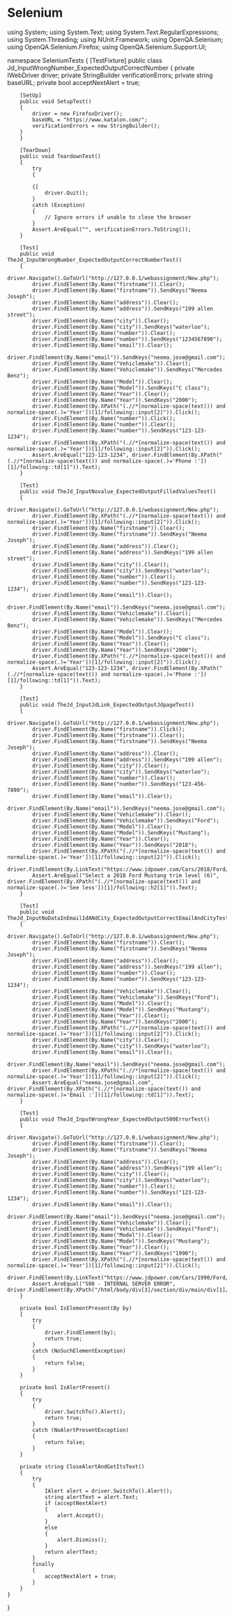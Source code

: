 # Selenium
using System;
using System.Text;
using System.Text.RegularExpressions;
using System.Threading;
using NUnit.Framework;
using OpenQA.Selenium;
using OpenQA.Selenium.Firefox;
using OpenQA.Selenium.Support.UI;

namespace SeleniumTests
{
    [TestFixture]
    public class Jd_InputWrongNumber_ExpectedOutputCorrectNumber
    {
        private IWebDriver driver;
        private StringBuilder verificationErrors;
        private string baseURL;
        private bool acceptNextAlert = true;

        [SetUp]
        public void SetupTest()
        {
            driver = new FirefoxDriver();
            baseURL = "https://www.katalon.com/";
            verificationErrors = new StringBuilder();
        }
        }

        [TearDown]
        public void TeardownTest()
        {
            try
            {
            
            {[
                driver.Quit();
            }
            catch (Exception)
            {
                // Ignore errors if unable to close the browser
            }
            Assert.AreEqual("", verificationErrors.ToString());
        }

        [Test]
        public void TheJd_InputWrongNumber_ExpectedOutputCorrectNumberTest()
        {
            driver.Navigate().GoToUrl("http://127.0.0.1/webassignment/New.php");
            driver.FindElement(By.Name("firstname")).Clear();
            driver.FindElement(By.Name("firstname")).SendKeys("Neema Joseph");
            driver.FindElement(By.Name("address")).Clear();
            driver.FindElement(By.Name("address")).SendKeys("199 allen street");
            driver.FindElement(By.Name("city")).Clear();
            driver.FindElement(By.Name("city")).SendKeys("waterloo");
            driver.FindElement(By.Name("number")).Clear();
            driver.FindElement(By.Name("number")).SendKeys("1234567890");
            driver.FindElement(By.Name("email")).Clear();
            driver.FindElement(By.Name("email")).SendKeys("neema.jose@gmail.com");
            driver.FindElement(By.Name("Vehiclemake")).Clear();
            driver.FindElement(By.Name("Vehiclemake")).SendKeys("Mercedes Benz");
            driver.FindElement(By.Name("Model")).Clear();
            driver.FindElement(By.Name("Model")).SendKeys("C class");
            driver.FindElement(By.Name("Year")).Clear();
            driver.FindElement(By.Name("Year")).SendKeys("2000");
            driver.FindElement(By.XPath("(.//*[normalize-space(text()) and normalize-space(.)='Year'])[1]/following::input[2]")).Click();
            driver.FindElement(By.Name("number")).Click();
            driver.FindElement(By.Name("number")).Clear();
            driver.FindElement(By.Name("number")).SendKeys("123-123-1234");
            driver.FindElement(By.XPath("(.//*[normalize-space(text()) and normalize-space(.)='Year'])[1]/following::input[2]")).Click();
            Assert.AreEqual("123-123-1234", driver.FindElement(By.XPath("(.//*[normalize-space(text()) and normalize-space(.)='Phone :'])[1]/following::td[1]")).Text);
        }

        [Test]
        public void TheJd_InputNovalue_ExpectedOutputFilledValuesTest()
        {
            driver.Navigate().GoToUrl("http://127.0.0.1/webassignment/New.php");
            driver.FindElement(By.XPath("(.//*[normalize-space(text()) and normalize-space(.)='Year'])[1]/following::input[2]")).Click();
            driver.FindElement(By.Name("firstname")).Clear();
            driver.FindElement(By.Name("firstname")).SendKeys("Neema Joseph");
            driver.FindElement(By.Name("address")).Clear();
            driver.FindElement(By.Name("address")).SendKeys("199 allen street");
            driver.FindElement(By.Name("city")).Clear();
            driver.FindElement(By.Name("city")).SendKeys("waterloo");
            driver.FindElement(By.Name("number")).Clear();
            driver.FindElement(By.Name("number")).SendKeys("123-123-1234");
            driver.FindElement(By.Name("email")).Clear();
            driver.FindElement(By.Name("email")).SendKeys("neema.jose@gmail.com");
            driver.FindElement(By.Name("Vehiclemake")).Clear();
            driver.FindElement(By.Name("Vehiclemake")).SendKeys("Mercedes Benz");
            driver.FindElement(By.Name("Model")).Clear();
            driver.FindElement(By.Name("Model")).SendKeys("C class");
            driver.FindElement(By.Name("Year")).Clear();
            driver.FindElement(By.Name("Year")).SendKeys("2000");
            driver.FindElement(By.XPath("(.//*[normalize-space(text()) and normalize-space(.)='Year'])[1]/following::input[2]")).Click();
            Assert.AreEqual("123-123-1234", driver.FindElement(By.XPath("(.//*[normalize-space(text()) and normalize-space(.)='Phone :'])[1]/following::td[1]")).Text);
        }

        [Test]
        public void TheJd_InputJdLink_ExpectedOutputJdpageTest()
        {
            driver.Navigate().GoToUrl("http://127.0.0.1/webassignment/New.php");
            driver.FindElement(By.Name("firstname")).Click();
            driver.FindElement(By.Name("firstname")).Clear();
            driver.FindElement(By.Name("firstname")).SendKeys("Neema Joseph");
            driver.FindElement(By.Name("address")).Clear();
            driver.FindElement(By.Name("address")).SendKeys("199 allen");
            driver.FindElement(By.Name("city")).Clear();
            driver.FindElement(By.Name("city")).SendKeys("waterloo");
            driver.FindElement(By.Name("number")).Clear();
            driver.FindElement(By.Name("number")).SendKeys("123-456-7890");
            driver.FindElement(By.Name("email")).Clear();
            driver.FindElement(By.Name("email")).SendKeys("neema.jose@gmail.com");
            driver.FindElement(By.Name("Vehiclemake")).Clear();
            driver.FindElement(By.Name("Vehiclemake")).SendKeys("Ford");
            driver.FindElement(By.Name("Model")).Clear();
            driver.FindElement(By.Name("Model")).SendKeys("Mustang");
            driver.FindElement(By.Name("Year")).Clear();
            driver.FindElement(By.Name("Year")).SendKeys("2018");
            driver.FindElement(By.XPath("(.//*[normalize-space(text()) and normalize-space(.)='Year'])[1]/following::input[2]")).Click();
            driver.FindElement(By.LinkText("https://www.jdpower.com/Cars/2018/Ford/Mustang")).Click();
            Assert.AreEqual("Select a 2018 Ford Mustang trim level (6)", driver.FindElement(By.XPath("(.//*[normalize-space(text()) and normalize-space(.)='See less'])[1]/following::h2[1]")).Text);
        }

        [Test]
        public void TheJd_InputNoDataInEmailIdANdCity_ExpectedOutputCorrectEmailAndCityTest()
        {
            driver.Navigate().GoToUrl("http://127.0.0.1/webassignment/New.php");
            driver.FindElement(By.Name("firstname")).Clear();
            driver.FindElement(By.Name("firstname")).SendKeys("Neema Joseph");
            driver.FindElement(By.Name("address")).Clear();
            driver.FindElement(By.Name("address")).SendKeys("199 allen");
            driver.FindElement(By.Name("number")).Clear();
            driver.FindElement(By.Name("number")).SendKeys("123-123-1234");
            driver.FindElement(By.Name("Vehiclemake")).Clear();
            driver.FindElement(By.Name("Vehiclemake")).SendKeys("Ford");
            driver.FindElement(By.Name("Model")).Clear();
            driver.FindElement(By.Name("Model")).SendKeys("Mustang");
            driver.FindElement(By.Name("Year")).Clear();
            driver.FindElement(By.Name("Year")).SendKeys("2000");
            driver.FindElement(By.XPath("(.//*[normalize-space(text()) and normalize-space(.)='Year'])[1]/following::input[2]")).Click();
            driver.FindElement(By.Name("city")).Clear();
            driver.FindElement(By.Name("city")).SendKeys("waterloo");
            driver.FindElement(By.Name("email")).Clear();
            driver.FindElement(By.Name("email")).SendKeys("neema.jose@gmail.com");
            driver.FindElement(By.XPath("(.//*[normalize-space(text()) and normalize-space(.)='Year'])[1]/following::input[2]")).Click();
            Assert.AreEqual("neema.jose@gmail.com", driver.FindElement(By.XPath("(.//*[normalize-space(text()) and normalize-space(.)='Email :'])[1]/following::td[1]")).Text);
        }

        [Test]
        public void TheJd_InputWrongYear_ExpectedOutput500ErrorTest()
        {
            driver.Navigate().GoToUrl("http://127.0.0.1/webassignment/New.php");
            driver.FindElement(By.Name("firstname")).Clear();
            driver.FindElement(By.Name("firstname")).SendKeys("Neema Joseph");
            driver.FindElement(By.Name("address")).Clear();
            driver.FindElement(By.Name("address")).SendKeys("199 allen");
            driver.FindElement(By.Name("city")).Clear();
            driver.FindElement(By.Name("city")).SendKeys("waterloo");
            driver.FindElement(By.Name("number")).Clear();
            driver.FindElement(By.Name("number")).SendKeys("123-123-1234");
            driver.FindElement(By.Name("email")).Clear();
            driver.FindElement(By.Name("email")).SendKeys("neema.jose@gmail.com");
            driver.FindElement(By.Name("Vehiclemake")).Clear();
            driver.FindElement(By.Name("Vehiclemake")).SendKeys("Ford");
            driver.FindElement(By.Name("Model")).Clear();
            driver.FindElement(By.Name("Model")).SendKeys("Mustang");
            driver.FindElement(By.Name("Year")).Clear();
            driver.FindElement(By.Name("Year")).SendKeys("1990");
            driver.FindElement(By.XPath("(.//*[normalize-space(text()) and normalize-space(.)='Year'])[1]/following::input[2]")).Click();
            driver.FindElement(By.LinkText("https://www.jdpower.com/Cars/1990/Ford/Mustang")).Click();
            Assert.AreEqual("500 - INTERNAL SERVER ERROR", driver.FindElement(By.XPath("/html/body/div[3]/section/div/main/div[1]/div[1]/h1")).Text);
        }

        private bool IsElementPresent(By by)
        {
            try
            {
                driver.FindElement(by);
                return true;
            }
            catch (NoSuchElementException)
            {
                return false;
            }
        }

        private bool IsAlertPresent()
        {
            try
            {
                driver.SwitchTo().Alert();
                return true;
            }
            catch (NoAlertPresentException)
            {
                return false;
            }
        }

        private string CloseAlertAndGetItsText()
        {
            try
            {
                IAlert alert = driver.SwitchTo().Alert();
                string alertText = alert.Text;
                if (acceptNextAlert)
                {
                    alert.Accept();
                }
                else
                {
                    alert.Dismiss();
                }
                return alertText;
            }
            finally
            {
                acceptNextAlert = true;
            }
        }
    }
}
